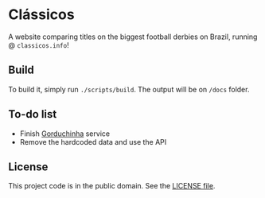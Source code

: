 # Clássicos

A website comparing titles on the biggest football derbies on Brazil, running @ `classicos.info`!

## Build

To build it, simply run `./scripts/build`. The output will be on `/docs` folder.

## To-do list

* Finish [Gorduchinha][1] service
* Remove the hardcoded data and use the API

## License

This project code is in the public domain. See the [LICENSE file][2].

[1]: https://github.com/Nhanderu/gorduchinha
[2]: https://github.com/Nhanderu/classicos/blob/master/LICENSE
